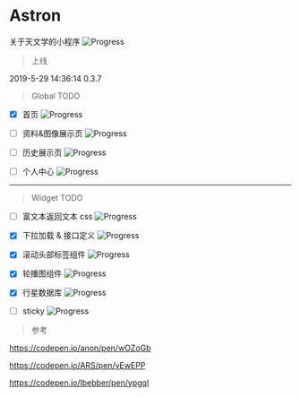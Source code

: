 # Astron

关于天文学的小程序
![Progress](http://progressed.io/bar/2?title=coding)

> 上线 

2019-5-29 14:36:14 0.3.7

> Global TODO

- [x] 首页 
![Progress](http://progressed.io/bar/95)

- [ ] 资料&图像展示页 
![Progress](http://progressed.io/bar/99)

- [ ] 历史展示页 
![Progress](http://progressed.io/bar/90)

- [ ] 个人中心 
![Progress](http://progressed.io/bar/95)

---

> Widget TODO

- [ ] 富文本返回文本 css
![Progress](http://progressed.io/bar/30)

- [x] 下拉加载 & 接口定义
![Progress](http://progressed.io/bar/100)

- [x] 滚动头部标签组件
![Progress](http://progressed.io/bar/99)

- [x] 轮播图组件
![Progress](http://progressed.io/bar/100)

- [x] 行星数据库
![Progress](http://progressed.io/bar/100)

- [ ] sticky
![Progress](http://progressed.io/bar/1)

> 参考

  https://codepen.io/anon/pen/wOZoGb

  https://codepen.io/ARS/pen/vEwEPP

  https://codepen.io/lbebber/pen/ypgql
